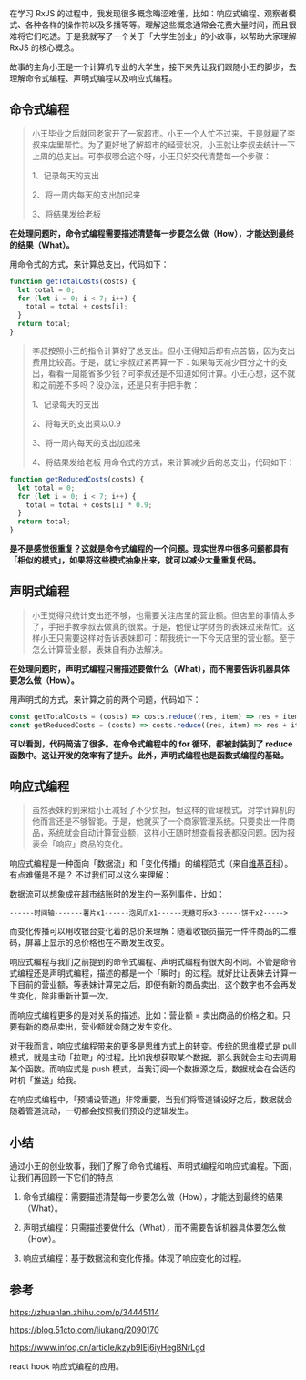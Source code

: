 在学习 RxJS 的过程中，我发现很多概念晦涩难懂，比如：响应式编程、观察者模式、各种各样的操作符以及多播等等。理解这些概念通常会花费大量时间，而且很难将它们吃透。于是我就写了一个关于「大学生创业」的小故事，以帮助大家理解 RxJS 的核心概念。

故事的主角小王是一个计算机专业的大学生，接下来先让我们跟随小王的脚步，去理解命令式编程、声明式编程以及响应式编程。



## 命令式编程

> 小王毕业之后就回老家开了一家超市。小王一个人忙不过来，于是就雇了李叔来店里帮忙。为了更好地了解超市的经营状况，小王就让李叔去统计一下上周的总支出。可李叔哪会这个呀，小王只好交代清楚每一个步骤：
>
> 1、记录每天的支出
>
> 2、将一周内每天的支出加起来
>
> 3、将结果发给老板

 __在处理问题时，命令式编程需要描述清楚每一步要怎么做（How），才能达到最终的结果（What）。__

用命令式的方式，来计算总支出，代码如下：

```js
function getTotalCosts(costs) {
  let total = 0;
  for (let i = 0; i < 7; i++) {
    total = total + costs[i];
  }
  return total;
}
```

>李叔按照小王的指令计算好了总支出。但小王得知后却有点苦恼，因为支出费用比较高。于是，就让李叔赶紧再算一下：如果每天减少百分之十的支出，看看一周能省多少钱？可李叔还是不知道如何计算。小王心想，这不就和之前差不多吗？没办法，还是只有手把手教：
>
>1、记录每天的支出
>
>2、将每天的支出乘以0.9
>
>3、将一周内每天的支出加起来
>
>4、将结果发给老板
用命令式的方式，来计算减少后的总支出，代码如下：

```js
function getReducedCosts(costs) {
  let total = 0;
  for (let i = 0; i < 7; i++) {
    total = total + costs[i] * 0.9;
  }
  return total;
}
```

__是不是感觉很重复？这就是命令式编程的一个问题。现实世界中很多问题都具有「相似的模式」，如果将这些模式抽象出来，就可以减少大量重复代码。__

## 声明式编程

> 小王觉得只统计支出还不够，也需要关注店里的营业额。但店里的事情太多了，手把手教李叔去做真的很累。于是，他便让学财务的表妹过来帮忙。这样小王只需要这样对告诉表妹即可：帮我统计一下今天店里的营业额。至于怎么计算营业额，表妹自有办法解决。

 __在处理问题时，声明式编程只需描述要做什么（What），而不需要告诉机器具体要怎么做（How）。__

用声明式的方式，来计算之前的两个问题，代码如下：

```js
const getTotalCosts = (costs) => costs.reduce((res, item) => res + item);
const getReducedCosts = (costs) => costs.reduce((res, item) => res + item * 0.9);
```

__可以看到，代码简洁了很多。在命令式编程中的 for 循环，都被封装到了 reduce 函数中。这让开发的效率有了提升。此外，声明式编程也是函数式编程的基础。__

## 响应式编程

> 虽然表妹的到来给小王减轻了不少负担，但这样的管理模式，对学计算机的他而言还是不够智能。于是，他就买了一个商家管理系统。只要卖出一件商品，系统就会自动计算营业额，这样小王随时想查看报表都没问题。因为报表会「响应」商品的变化。

响应式编程是一种面向「数据流」和「变化传播」的编程范式（来自[维基百科](https://zh.wikipedia.org/wiki/%E5%93%8D%E5%BA%94%E5%BC%8F%E7%BC%96%E7%A8%8B)）。有点难懂是不是？ 不过我们可以这么来理解：

数据流可以想象成在超市结账时的发生的一系列事件，比如：

```text
------时间轴-------薯片x1------泡凤爪x1------无糖可乐x3------饼干x2----->
```

而变化传播可以用收银台变化着的总价来理解：随着收银员描完一件件商品的二维码，屏幕上显示的总价格也在不断发生改变。

响应式编程与我们之前提到的命令式编程、声明式编程有很大的不同。不管是命令式编程还是声明式编程，描述的都是一个「瞬时」的过程。就好比让表妹去计算一下目前的营业额，等表妹计算完之后，即便有新的商品卖出，这个数字也不会再发生变化，除非重新计算一次。

而响应式编程更多的是对关系的描述。比如：营业额 = 卖出商品的价格之和。只要有新的商品卖出，营业额就会随之发生变化。

对于我而言，响应式编程带来的更多是思维方式上的转变。传统的思维模式是 pull 模式，就是主动「拉取」的过程。比如我想获取某个数据，那么我就会主动去调用某个函数。而响应式是 push 模式，当我订阅一个数据源之后，数据就会在合适的时机「推送」给我。

在响应式编程中，「预铺设管道」非常重要，当我们将管道铺设好之后，数据就会随着管道流动，一切都会按照我们预设的逻辑发生。



## 小结

通过小王的创业故事，我们了解了命令式编程、声明式编程和响应式编程。下面，让我们再回顾一下它们的特点：

1. 命令式编程：需要描述清楚每一步要怎么做（How），才能达到最终的结果（What）。

2. 声明式编程：只需描述要做什么（What），而不需要告诉机器具体要怎么做（How）。

3. 响应式编程：基于数据流和变化传播。体现了响应变化的过程。
   

## 参考

https://zhuanlan.zhihu.com/p/34445114

https://blog.51cto.com/liukang/2090170

https://www.infoq.cn/article/kzyb9IEj6iyHegBNrLgd


react hook 响应式编程的应用。

